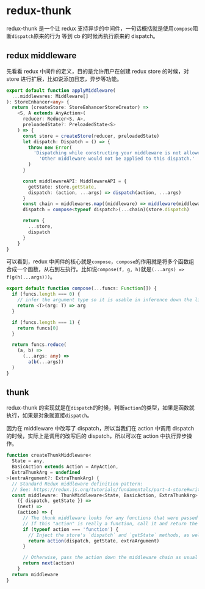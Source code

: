 # redux-thunk

redux-thunk 是一个让 redux 支持异步的中间件，一句话概括就是使用`compose`阻断`dispatch`原来的行为 等到 cb 的时候再执行原来的 dispatch。

## redux middleware

先看看 redux 中间件的定义，目的是允许用户在创建 redux store 的时候，对 store 进行扩展，比如说添加日志，异步等功能。

```ts
export default function applyMiddleware(
  ...middlewares: Middleware[]
): StoreEnhancer<any> {
  return (createStore: StoreEnhancerStoreCreator) =>
    <S, A extends AnyAction>(
      reducer: Reducer<S, A>,
      preloadedState?: PreloadedState<S>
    ) => {
      const store = createStore(reducer, preloadedState)
      let dispatch: Dispatch = () => {
        throw new Error(
          'Dispatching while constructing your middleware is not allowed. ' +
            'Other middleware would not be applied to this dispatch.'
        )
      }

      const middlewareAPI: MiddlewareAPI = {
        getState: store.getState,
        dispatch: (action, ...args) => dispatch(action, ...args)
      }
      const chain = middlewares.map((middleware) => middleware(middlewareAPI))
      dispatch = compose<typeof dispatch>(...chain)(store.dispatch)

      return {
        ...store,
        dispatch
      }
    }
}
```

可以看到，redux 中间件的核心就是`compose`，`compose`的作用就是将多个函数组合成一个函数，从右到左执行。比如说`compose(f, g, h)`就是`(...args) => f(g(h(...args)))`。

```ts
export default function compose(...funcs: Function[]) {
  if (funcs.length === 0) {
    // infer the argument type so it is usable in inference down the line
    return <T>(arg: T) => arg
  }

  if (funcs.length === 1) {
    return funcs[0]
  }

  return funcs.reduce(
    (a, b) =>
      (...args: any) =>
        a(b(...args))
  )
}
```

## thunk

redux-thunk 的实现就是在`dispatch`的时候，判断`action`的类型，如果是函数就执行，如果是对象就直接`dispatch`。

因为在 middleware 中改写了 dispatch，所以当我们在 action 中调用 dispatch 的时候，实际上是调用的改写后的 dispatch，所以可以在 action 中执行异步操作。

```ts
function createThunkMiddleware<
  State = any,
  BasicAction extends Action = AnyAction,
  ExtraThunkArg = undefined
>(extraArgument?: ExtraThunkArg) {
  // Standard Redux middleware definition pattern:
  // See: https://redux.js.org/tutorials/fundamentals/part-4-store#writing-custom-middleware
  const middleware: ThunkMiddleware<State, BasicAction, ExtraThunkArg> =
    ({ dispatch, getState }) =>
    (next) =>
    (action) => {
      // The thunk middleware looks for any functions that were passed to `store.dispatch`.
      // If this "action" is really a function, call it and return the result.
      if (typeof action === 'function') {
        // Inject the store's `dispatch` and `getState` methods, as well as any "extra arg"
        return action(dispatch, getState, extraArgument)
      }

      // Otherwise, pass the action down the middleware chain as usual
      return next(action)
    }
  return middleware
}
```
